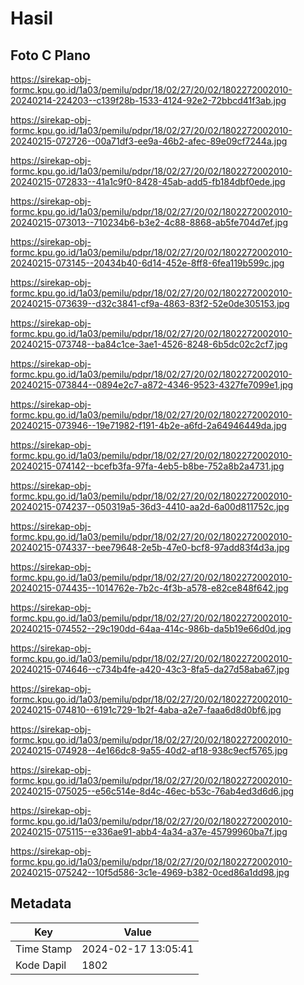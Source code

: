 # Hasil

## Foto C Plano

https://sirekap-obj-formc.kpu.go.id/1a03/pemilu/pdpr/18/02/27/20/02/1802272002010-20240214-224203--c139f28b-1533-4124-92e2-72bbcd41f3ab.jpg

https://sirekap-obj-formc.kpu.go.id/1a03/pemilu/pdpr/18/02/27/20/02/1802272002010-20240215-072726--00a71df3-ee9a-46b2-afec-89e09cf7244a.jpg

https://sirekap-obj-formc.kpu.go.id/1a03/pemilu/pdpr/18/02/27/20/02/1802272002010-20240215-072833--41a1c9f0-8428-45ab-add5-fb184dbf0ede.jpg

https://sirekap-obj-formc.kpu.go.id/1a03/pemilu/pdpr/18/02/27/20/02/1802272002010-20240215-073013--710234b6-b3e2-4c88-8868-ab5fe704d7ef.jpg

https://sirekap-obj-formc.kpu.go.id/1a03/pemilu/pdpr/18/02/27/20/02/1802272002010-20240215-073145--20434b40-6d14-452e-8ff8-6fea119b599c.jpg

https://sirekap-obj-formc.kpu.go.id/1a03/pemilu/pdpr/18/02/27/20/02/1802272002010-20240215-073639--d32c3841-cf9a-4863-83f2-52e0de305153.jpg

https://sirekap-obj-formc.kpu.go.id/1a03/pemilu/pdpr/18/02/27/20/02/1802272002010-20240215-073748--ba84c1ce-3ae1-4526-8248-6b5dc02c2cf7.jpg

https://sirekap-obj-formc.kpu.go.id/1a03/pemilu/pdpr/18/02/27/20/02/1802272002010-20240215-073844--0894e2c7-a872-4346-9523-4327fe7099e1.jpg

https://sirekap-obj-formc.kpu.go.id/1a03/pemilu/pdpr/18/02/27/20/02/1802272002010-20240215-073946--19e71982-f191-4b2e-a6fd-2a64946449da.jpg

https://sirekap-obj-formc.kpu.go.id/1a03/pemilu/pdpr/18/02/27/20/02/1802272002010-20240215-074142--bcefb3fa-97fa-4eb5-b8be-752a8b2a4731.jpg

https://sirekap-obj-formc.kpu.go.id/1a03/pemilu/pdpr/18/02/27/20/02/1802272002010-20240215-074237--050319a5-36d3-4410-aa2d-6a00d811752c.jpg

https://sirekap-obj-formc.kpu.go.id/1a03/pemilu/pdpr/18/02/27/20/02/1802272002010-20240215-074337--bee79648-2e5b-47e0-bcf8-97add83f4d3a.jpg

https://sirekap-obj-formc.kpu.go.id/1a03/pemilu/pdpr/18/02/27/20/02/1802272002010-20240215-074435--1014762e-7b2c-4f3b-a578-e82ce848f642.jpg

https://sirekap-obj-formc.kpu.go.id/1a03/pemilu/pdpr/18/02/27/20/02/1802272002010-20240215-074552--29c190dd-64aa-414c-986b-da5b19e66d0d.jpg

https://sirekap-obj-formc.kpu.go.id/1a03/pemilu/pdpr/18/02/27/20/02/1802272002010-20240215-074646--c734b4fe-a420-43c3-8fa5-da27d58aba67.jpg

https://sirekap-obj-formc.kpu.go.id/1a03/pemilu/pdpr/18/02/27/20/02/1802272002010-20240215-074810--6191c729-1b2f-4aba-a2e7-faaa6d8d0bf6.jpg

https://sirekap-obj-formc.kpu.go.id/1a03/pemilu/pdpr/18/02/27/20/02/1802272002010-20240215-074928--4e166dc8-9a55-40d2-af18-938c9ecf5765.jpg

https://sirekap-obj-formc.kpu.go.id/1a03/pemilu/pdpr/18/02/27/20/02/1802272002010-20240215-075025--e56c514e-8d4c-46ec-b53c-76ab4ed3d6d6.jpg

https://sirekap-obj-formc.kpu.go.id/1a03/pemilu/pdpr/18/02/27/20/02/1802272002010-20240215-075115--e336ae91-abb4-4a34-a37e-45799960ba7f.jpg

https://sirekap-obj-formc.kpu.go.id/1a03/pemilu/pdpr/18/02/27/20/02/1802272002010-20240215-075242--10f5d586-3c1e-4969-b382-0ced86a1dd98.jpg


## Metadata

| Key        | Value               |
| ---------- | ------------------- |
| Time Stamp | 2024-02-17 13:05:41 |
| Kode Dapil | 1802                |



